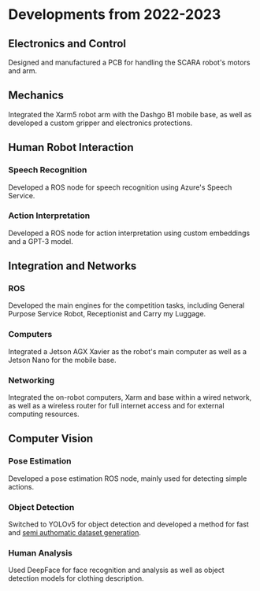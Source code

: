 # Developments from 2022-2023

## Electronics and Control
Designed and manufactured a PCB for handling the SCARA robot's motors and arm. 

## Mechanics
Integrated the Xarm5 robot arm with the Dashgo B1 mobile base, as well as developed a custom gripper and electronics protections.

## Human Robot Interaction
### Speech Recognition
Developed a ROS node for speech recognition using Azure's Speech Service.

### Action Interpretation
Developed a ROS node for action interpretation using custom embeddings and a GPT-3 model.

## Integration and Networks
### ROS
Developed the main engines for the competition tasks, including General Purpose Service Robot, Receptionist and Carry my Luggage.

### Computers
Integrated a Jetson AGX Xavier as the robot's main computer as well as a Jetson Nano for the mobile base.

### Networking
Integrated the on-robot computers, Xarm and base within a wired network, as well as a wireless router for full internet access and for external computing resources.

## Computer Vision

### Pose Estimation
Developed a pose estimation ROS node, mainly used for detecting simple actions.

### Object Detection
Switched to YOLOv5 for object detection and developed a method for fast and [semi authomatic dataset generation](Object%20Detection/Dataset%20Automatization.md).

### Human Analysis
Used DeepFace for face recognition and analysis as well as object detection models for clothing description.